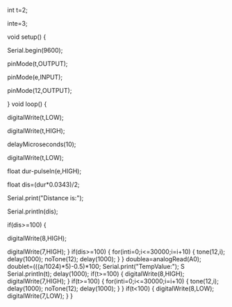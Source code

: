 
int t=2;

inte=3;

void setup() {

Serial.begin(9600);

pinMode(t,OUTPUT);

pinMode(e,INPUT);

pinMode(12,OUTPUT);

} void loop() {

digitalWrite(t,LOW);

digitalWrite(t,HIGH);

delayMicroseconds(10);

digitalWrite(t,LOW);

float dur-pulseln(e,HIGH);

float dis=(dur*0.0343)/2;

Serial.print("Distance is:");

Serial.println(dis);

if(dis>=100) {

digitalWrite(8,HIGH);

digitalWrite(7,HIGH);
}
if(dis>=100)
{
for(inti=0;i<=30000;i=i+10)
{
tone(12,i);
delay(1000);
noTone(12);
delay(1000);
}
}
doublea=analogRead(A0);
doublet=(((a/1024)*5)-0.5)*100;
Serial.print("TempValue:"); S
Serial.println(t);
delay(1000);
if(t>=100) {
digitalWrite(8,HIGH);
digitalWrite(7,HIGH);
}
if(t>=100)
{
for(inti=0;i<=30000;i=i+10)
{
tone(12,i);
delay(1000);
noTone(12);
delay(1000);
}
}
if(t<100)
{
digitalWrite(8,LOW);
digitalWrite(7,LOW);
}
}

